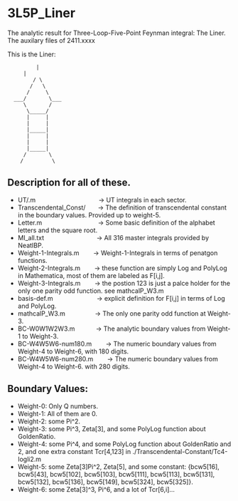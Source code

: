 # 3L5P_Liner
The analytic result for Three-Loop-Five-Point Feynman integral: The Liner.  The auxilary files of 2411.xxxx

This is the Liner:

	         |	
	 	 |
	        / \
	       /   \ 
	      /	    \
	  ___/       \___
	     \       /
	      \_____/
	      |     |
	      |     |
	      |_____|
	      |     |
	      |     |
	      |_____|
	     /	     \
	    /         \


## Description for all of these.  
*   UT/<sectorid>.m 	&nbsp;&nbsp;&nbsp;&nbsp;&nbsp;&nbsp;&nbsp;&nbsp;&nbsp;&nbsp;&nbsp;&nbsp;&nbsp;&nbsp;&nbsp;&nbsp;&nbsp;&nbsp;&nbsp;&nbsp;&nbsp;&nbsp;&nbsp;&nbsp;&nbsp;&nbsp;&nbsp;&nbsp;&nbsp;&nbsp;&nbsp;&nbsp;&nbsp;&nbsp;	&rarr; UT integrals in each sector.
*   Transcendental_Const/ &nbsp;&nbsp;&nbsp;&nbsp;&nbsp;  &rarr; The definition of transcendental constant in the boundary values. Provided up to weight-5.
*   Letter.m		&nbsp;&nbsp;&nbsp;&nbsp;&nbsp;&nbsp;&nbsp;&nbsp;&nbsp;&nbsp;&nbsp;&nbsp;&nbsp;&nbsp;&nbsp;&nbsp;&nbsp;&nbsp;&nbsp;&nbsp;&nbsp;&nbsp;&nbsp;&nbsp;&nbsp;&nbsp;&nbsp;&nbsp;&nbsp;&nbsp;	&rarr; Some basic definition of the alphabet letters and the square root. 
*   MI_all.txt		&nbsp;&nbsp;&nbsp;&nbsp;&nbsp;&nbsp;&nbsp;&nbsp;&nbsp;&nbsp;&nbsp;&nbsp;&nbsp;&nbsp;&nbsp;&nbsp;&nbsp;&nbsp;&nbsp;&nbsp;&nbsp;&nbsp;&nbsp;&nbsp;&nbsp;&nbsp;&nbsp;&nbsp;	&rarr; All 316 master integrals provided by NeatIBP. 
*   Weight-1-Integrals.m &nbsp;&nbsp;&nbsp;&nbsp;&nbsp;&nbsp;	&rarr; Weight-1-Integrals in terms of penatgon functions.
*   Weight-2-Integrals.m &nbsp;&nbsp;&nbsp;&nbsp;&nbsp;&nbsp;	&rarr; these function are simply Log and PolyLog in Mathematica, most of them are labeled as F[i,j].
*   Weight-3-Integrals.m &nbsp;&nbsp;&nbsp;&nbsp;&nbsp;&nbsp;	&rarr; the postion 123 is just a palce holder for the only one parity odd function. see mathcalP_W3.m
*   basis-def.m	&nbsp;&nbsp;&nbsp;&nbsp;&nbsp;&nbsp;&nbsp;&nbsp;&nbsp;&nbsp;&nbsp;&nbsp;&nbsp;&nbsp;&nbsp;&nbsp;&nbsp;&nbsp;&nbsp;&nbsp;&nbsp;&nbsp;&nbsp;		&rarr; explicit definition for F[i,j] in terms of Log and PolyLog.
*   mathcalP_W3.m &nbsp;&nbsp;&nbsp;&nbsp;&nbsp;&nbsp;&nbsp;&nbsp;&nbsp;&nbsp;&nbsp;&nbsp;&nbsp;&nbsp;&nbsp;		&rarr; The only one parity odd function at Weight-3. 
*   BC-W0W1W2W3.m &nbsp;&nbsp;&nbsp;&nbsp;&nbsp;&nbsp;&nbsp;&nbsp;&nbsp;&nbsp;		&rarr; The analytic boundary values from Weight-1 to Weight-3.
*   BC-W4W5W6-num180.m &nbsp;&nbsp;&nbsp;&nbsp;&nbsp;&nbsp;   &rarr; The numeric boundary values from Weight-4 to Weight-6, with 180 digits.
*   BC-W4W5W6-num280.m &nbsp;&nbsp;&nbsp;&nbsp;&nbsp;&nbsp;   &rarr; The numeric boundary values from Weight-4 to Weight-6. with 280 digits.


## Boundary Values: 
*   Weight-0: Only Q numbers.
*   Weight-1: All of them are 0.
*   Weight-2: some Pi^2. 
*   Weight-3: some Pi^3, Zeta[3], and some PolyLog function about GoldenRatio. 
*   Weight-4: some Pi^4, and some PolyLog function about GoldenRatio and 2, and one extra constant Tcr[4,123] in ./Transcendental-Constant/Tc4-logli2.m
*   Weight-5: some Zeta[3]Pi^2, Zeta[5], and some constant: {bcw5[16], bcw5[43], bcw5[102], bcw5[103], bcw5[111], bcw5[113], 
 bcw5[131], bcw5[132], bcw5[136], bcw5[149], bcw5[324], bcw5[325]}. 
*   Weight-6: some Zeta[3]^3, Pi^6, and a lot of Tcr[6,i]...


